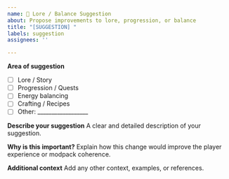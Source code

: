 ```yaml
---
name: 📜 Lore / Balance Suggestion
about: Propose improvements to lore, progression, or balance
title: "[SUGGESTION] "
labels: suggestion
assignees: ''

---
```


**Area of suggestion**
- [ ] Lore / Story
- [ ] Progression / Quests
- [ ] Energy balancing
- [ ] Crafting / Recipes
- [ ] Other: __________________

**Describe your suggestion**
A clear and detailed description of your suggestion.

**Why is this important?**
Explain how this change would improve the player experience or modpack coherence.

**Additional context**
Add any other context, examples, or references.
